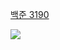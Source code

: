 [백준 3190](https://www.acmicpc.net/problem/3190)

<img src="https://skillicons.dev/icons?i=cpp" />

```cpp

```
